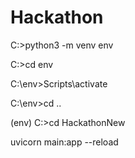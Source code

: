 # Hackathon

C:\>python3 -m venv env

C:\>cd env

C:\env>Scripts\activate

C:\env>cd ..

(env) C:\>cd HackathonNew

uvicorn main:app --reload
